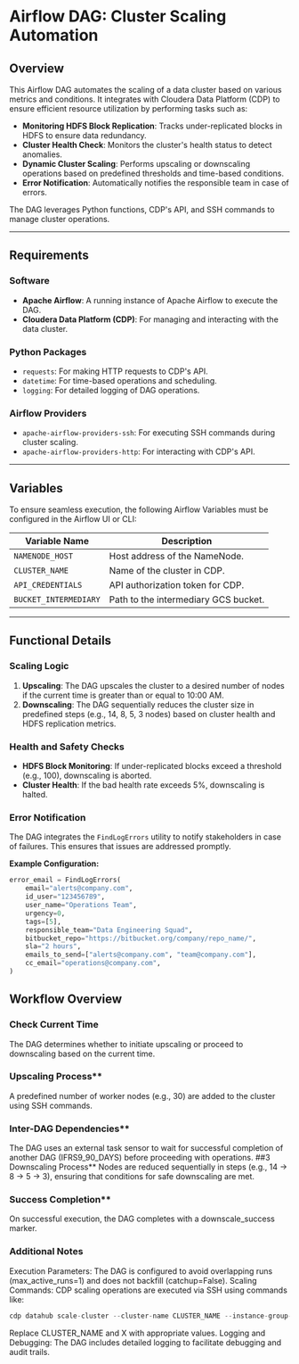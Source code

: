 # Airflow DAG: Cluster Scaling Automation

## Overview

This Airflow DAG automates the scaling of a data cluster based on various metrics and conditions. It integrates with Cloudera Data Platform (CDP) to ensure efficient resource utilization by performing tasks such as:

- **Monitoring HDFS Block Replication**: Tracks under-replicated blocks in HDFS to ensure data redundancy.
- **Cluster Health Check**: Monitors the cluster's health status to detect anomalies.
- **Dynamic Cluster Scaling**: Performs upscaling or downscaling operations based on predefined thresholds and time-based conditions.
- **Error Notification**: Automatically notifies the responsible team in case of errors.

The DAG leverages Python functions, CDP's API, and SSH commands to manage cluster operations.

---

## Requirements

### Software
- **Apache Airflow**: A running instance of Apache Airflow to execute the DAG.
- **Cloudera Data Platform (CDP)**: For managing and interacting with the data cluster.

### Python Packages
- `requests`: For making HTTP requests to CDP's API.
- `datetime`: For time-based operations and scheduling.
- `logging`: For detailed logging of DAG operations.

### Airflow Providers
- `apache-airflow-providers-ssh`: For executing SSH commands during cluster scaling.
- `apache-airflow-providers-http`: For interacting with CDP's API.

---

## Variables

To ensure seamless execution, the following Airflow Variables must be configured in the Airflow UI or CLI:

| **Variable Name**       | **Description**                                      |
|--------------------------|------------------------------------------------------|
| `NAMENODE_HOST`          | Host address of the NameNode.                       |
| `CLUSTER_NAME`           | Name of the cluster in CDP.                         |
| `API_CREDENTIALS`        | API authorization token for CDP.                    |
| `BUCKET_INTERMEDIARY`    | Path to the intermediary GCS bucket.                |

---

## Functional Details

### **Scaling Logic**
1. **Upscaling**: The DAG upscales the cluster to a desired number of nodes if the current time is greater than or equal to 10:00 AM.  
2. **Downscaling**: The DAG sequentially reduces the cluster size in predefined steps (e.g., 14, 8, 5, 3 nodes) based on cluster health and HDFS replication metrics.

### **Health and Safety Checks**
- **HDFS Block Monitoring**: If under-replicated blocks exceed a threshold (e.g., 100), downscaling is aborted.
- **Cluster Health**: If the bad health rate exceeds 5%, downscaling is halted.

### **Error Notification**
The DAG integrates the `FindLogErrors` utility to notify stakeholders in case of failures. This ensures that issues are addressed promptly.

**Example Configuration:**
```python
error_email = FindLogErrors(
    email="alerts@company.com",
    id_user="123456789",
    user_name="Operations Team",
    urgency=0,
    tags=[5],
    responsible_team="Data Engineering Squad",
    bitbucket_repo="https://bitbucket.org/company/repo_name/",
    sla="2 hours",
    emails_to_send=["alerts@company.com", "team@company.com"],
    cc_email="operations@company.com",
)
```
## Workflow Overview

### **Check Current Time**
The DAG determines whether to initiate upscaling or proceed to downscaling based on the current time.
### Upscaling Process**
A predefined number of worker nodes (e.g., 30) are added to the cluster using SSH commands.
### Inter-DAG Dependencies**
The DAG uses an external task sensor to wait for successful completion of another DAG (IFRS9_90_DAYS) before proceeding with operations.
##3 Downscaling Process**
Nodes are reduced sequentially in steps (e.g., 14 → 8 → 5 → 3), ensuring that conditions for safe downscaling are met.
### Success Completion**
On successful execution, the DAG completes with a downscale_success marker.

### **Additional Notes**

Execution Parameters: The DAG is configured to avoid overlapping runs (max_active_runs=1) and does not backfill (catchup=False).
Scaling Commands: CDP scaling operations are executed via SSH using commands like:

```python
cdp datahub scale-cluster --cluster-name CLUSTER_NAME --instance-group-name worker --instance-group-desired-count X
```
Replace CLUSTER_NAME and X with appropriate values.
Logging and Debugging: The DAG includes detailed logging to facilitate debugging and audit trails.
